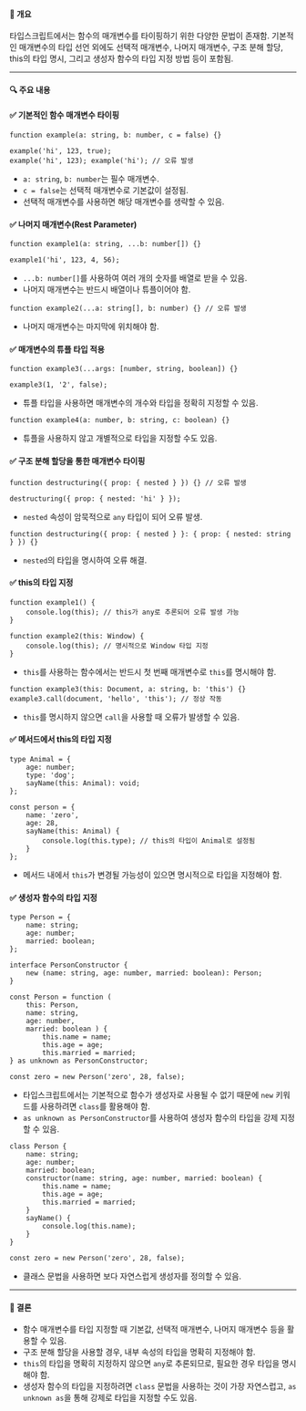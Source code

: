 #### **📌 개요**

타입스크립트에서는 함수의 매개변수를 타이핑하기 위한 다양한 문법이 존재함. 기본적인 매개변수의 타입 선언 외에도 선택적 매개변수, 나머지 매개변수, 구조 분해 할당, this의 타입 명시, 그리고 생성자 함수의 타입 지정 방법 등이 포함됨.

---

#### **🔍 주요 내용**

#### ✅ 기본적인 함수 매개변수 타이핑
```
function example(a: string, b: number, c = false) {} 

example('hi', 123, true); 
example('hi', 123); example('hi'); // 오류 발생
```
- `a: string`, `b: number`는 필수 매개변수.
- `c = false`는 선택적 매개변수로 기본값이 설정됨.
- 선택적 매개변수를 사용하면 해당 매개변수를 생략할 수 있음.

#### ✅ 나머지 매개변수(Rest Parameter)
```
function example1(a: string, ...b: number[]) {} 

example1('hi', 123, 4, 56);
```
- `...b: number[]`를 사용하여 여러 개의 숫자를 배열로 받을 수 있음.
- 나머지 매개변수는 반드시 배열이나 튜플이어야 함.

`function example2(...a: string[], b: number) {} // 오류 발생`

- 나머지 매개변수는 마지막에 위치해야 함.

#### ✅ 매개변수의 튜플 타입 적용
```
function example3(...args: [number, string, boolean]) {} 

example3(1, '2', false);

```

- 튜플 타입을 사용하면 매개변수의 개수와 타입을 정확히 지정할 수 있음.

`function example4(a: number, b: string, c: boolean) {}`

- 튜플을 사용하지 않고 개별적으로 타입을 지정할 수도 있음.

#### ✅ 구조 분해 할당을 통한 매개변수 타이핑
```
function destructuring({ prop: { nested } }) {} // 오류 발생 

destructuring({ prop: { nested: 'hi' } });
```
- `nested` 속성이 암묵적으로 `any` 타입이 되어 오류 발생.

`function destructuring({ prop: { nested } }: { prop: { nested: string } }) {}`

- `nested`의 타입을 명시하여 오류 해결.

#### ✅ this의 타입 지정
```
function example1() {     
	console.log(this); // this가 any로 추론되어 오류 발생 가능 
}  

function example2(this: Window) {     
	console.log(this); // 명시적으로 Window 타입 지정 
}
```
- `this`를 사용하는 함수에서는 반드시 첫 번째 매개변수로 `this`를 명시해야 함.

`function example3(this: Document, a: string, b: 'this') {} example3.call(document, 'hello', 'this'); // 정상 작동`

- `this`를 명시하지 않으면 `call`을 사용할 때 오류가 발생할 수 있음.

#### ✅ 메서드에서 this의 타입 지정

```
type Animal = {     
	age: number;     
	type: 'dog';     
	sayName(this: Animal): void; 
};  

const person = {     
	name: 'zero',     
	age: 28,     
	sayName(this: Animal) {         
		console.log(this.type); // this의 타입이 Animal로 설정됨     
	} 
};
```


- 메서드 내에서 `this`가 변경될 가능성이 있으면 명시적으로 타입을 지정해야 함.

#### ✅ 생성자 함수의 타입 지정
```
type Person = {     
	name: string;     
	age: number;     
	married: boolean; 
};  

interface PersonConstructor {     
	new (name: string, age: number, married: boolean): Person; 
}  

const Person = function (     
	this: Person,     
	name: string,     
	age: number,     
	married: boolean ) {     
		this.name = name;     
		this.age = age;     
		this.married = married; 
} as unknown as PersonConstructor;  

const zero = new Person('zero', 28, false);
```
- 타입스크립트에서는 기본적으로 함수가 생성자로 사용될 수 없기 때문에 `new` 키워드를 사용하려면 `class`를 활용해야 함.
- `as unknown as PersonConstructor`를 사용하여 생성자 함수의 타입을 강제 지정할 수 있음.
```
class Person {     
	name: string;     
	age: number;     
	married: boolean;      
	constructor(name: string, age: number, married: boolean) {       
		this.name = name;         
		this.age = age;         
		this.married = married;     
	}      
	sayName() {         
		console.log(this.name);     
	} 
}  

const zero = new Person('zero', 28, false);
```


- 클래스 문법을 사용하면 보다 자연스럽게 생성자를 정의할 수 있음.

---

#### **📌 결론**

- 함수 매개변수를 타입 지정할 때 기본값, 선택적 매개변수, 나머지 매개변수 등을 활용할 수 있음.
- 구조 분해 할당을 사용할 경우, 내부 속성의 타입을 명확히 지정해야 함.
- `this`의 타입을 명확히 지정하지 않으면 `any`로 추론되므로, 필요한 경우 타입을 명시해야 함.
- 생성자 함수의 타입을 지정하려면 `class` 문법을 사용하는 것이 가장 자연스럽고, `as unknown as`을 통해 강제로 타입을 지정할 수도 있음.